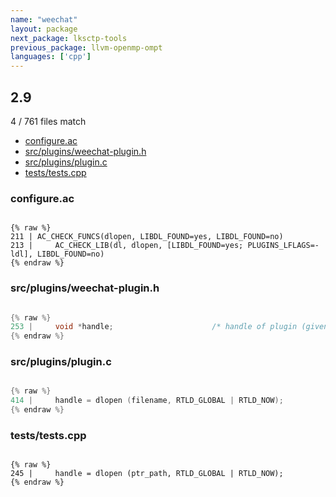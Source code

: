 ```yaml
---
name: "weechat"
layout: package
next_package: lksctp-tools
previous_package: llvm-openmp-ompt
languages: ['cpp']
---
```

## 2.9
4 / 761 files match

 - [configure.ac](#configureac)
 - [src/plugins/weechat-plugin.h](#srcpluginsweechat-pluginh)
 - [src/plugins/plugin.c](#srcpluginspluginc)
 - [tests/tests.cpp](#teststestscpp)

### configure.ac

```

{% raw %}
211 | AC_CHECK_FUNCS(dlopen, LIBDL_FOUND=yes, LIBDL_FOUND=no)
213 |     AC_CHECK_LIB(dl, dlopen, [LIBDL_FOUND=yes; PLUGINS_LFLAGS=-ldl], LIBDL_FOUND=no)
{% endraw %}

```
### src/plugins/weechat-plugin.h

```cpp

{% raw %}
253 |     void *handle;                      /* handle of plugin (given by dlopen)*/
{% endraw %}

```
### src/plugins/plugin.c

```cpp

{% raw %}
414 |     handle = dlopen (filename, RTLD_GLOBAL | RTLD_NOW);
{% endraw %}

```
### tests/tests.cpp

```

{% raw %}
245 |     handle = dlopen (ptr_path, RTLD_GLOBAL | RTLD_NOW);
{% endraw %}

```